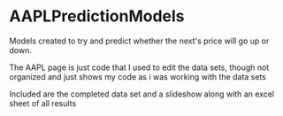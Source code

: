 # AAPLPredictionModels

Models created to try and predict whether the next's price will go up or down.

The AAPL page is just code that I used to edit the data sets, though not organized and just shows my code as i was working with the data sets

Included are the completed data set and a slideshow along with an excel sheet of all results
